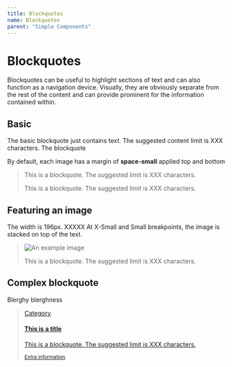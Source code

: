 ```yaml
---
title: Blockquotes
name: Blockquotes
parent: "Simple Components"
---
```

<h1 class="margin-top-zero">Blockquotes</h1>
<p class="lead">Blockquotes can be useful to highlight sections of text and can also function as a navigation device. Visually, they are obviously separate from the rest of the content and can provide prominent for the information contained within.</p>
<h2>Basic</h2>
<p>The basic blockquote just contains text. The suggested content limit is XXX characters. The blockquote</p>
<p>By default, each image has a margin of <strong>space-small</strong> applied top and bottom</p>
<blockquote>
    <div class="content">
        <p>This is a blockquote. The suggested limit is XXX characters.</p>
        <p>This is a blockquote. The suggested limit is XXX characters.</p>
    </div>
</blockquote>
<h2>Featuring an image</h2>
The width is 196px. XXXXX At X-Small and Small breakpoints, the image is stacked on top of the text.
<blockquote>
    <div class="img-wrap"><img src="../../images/img-example-portrait.png" alt="An example image" /></div>
    <div class="content"><p>This is a blockquote. The suggested limit is XXX characters.</p></div>
</blockquote>
<h2>Complex blockquote</h2>
<p>Blerghy blerghness</p>
<blockquote class="link">
    <a href="http://www.google.com">
        <div class="content">
            <p class="category">Category</p>
            <h4>This is a title </h4>
            <p>This is a blockquote. The suggested limit is XXX characters.</p>
            <small>Extra information</small>
        </div>
        <div class="icon-wrap"><img src="../../images/icon-llcc-large.svg" alt="" /></div>
    </a>
</blockquote>